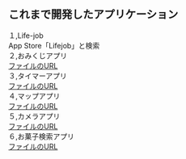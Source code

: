 ## これまで開発したアプリケーション
１,Life-job<br>
App Store「Lifejob」と検索<br>
２,おみくじアプリ<br>
[ファイルのURL](https://github.com/Aso2001154/Development_collection/tree/main/iOS_Development_collection/Omikuji)<br>
３,タイマーアプリ<br>
[ファイルのURL](https://github.com/Aso2001154/Development_collection/tree/main/iOS_Development_collection/MyTimer)<br>
４,マップアプリ<br>
[ファイルのURL](https://github.com/Aso2001154/Development_collection/tree/main/iOS_Development_collection/MyMap)<br>
５,カメラアプリ<br>
[ファイルのURL](https://github.com/Aso2001154/Development_collection/tree/main/iOS_Development_collection/MyCamera)<br>
６,お菓子検索アプリ<br>
[ファイルのURL](https://github.com/Aso2001154/Development_collection/tree/main/iOS_Development_collection/MyOkashi)<br>
